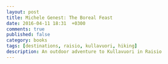 ```yaml
---
layout: post
title: Michele Genest: The Boreal Feast
date: 2016-04-11 18:31  +0300
comments: true
published: false
category: books
tags: [destinations, raisio, kullavuori, hiking]
description: An outdoor adventure to Kullavuori in Raisio
---
```

